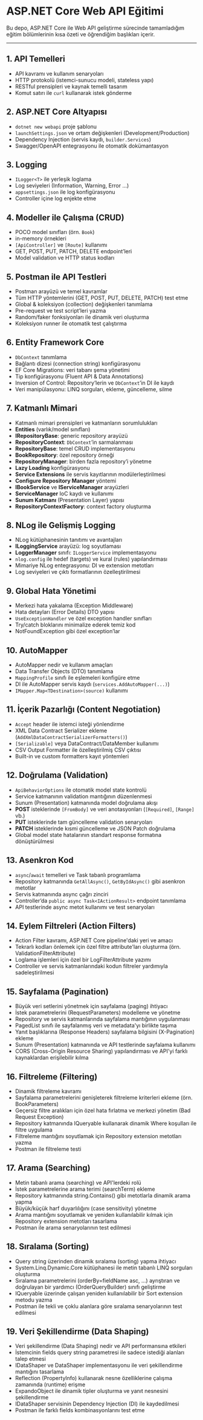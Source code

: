 # ASP.NET Core Web API Eğitimi

Bu depo, ASP.NET Core ile Web API geliştirme sürecinde tamamladığım eğitim bölümlerinin kısa özeti ve öğrendiğim başlıkları içerir.

---

## 1. API Temelleri   
  - API kavramı ve kullanım senaryoları  
  - HTTP protokolü (istemci-sunucu modeli, stateless yapı)  
  - RESTful prensipleri ve kaynak temelli tasarım  
  - Komut satırı ile `curl` kullanarak istek gönderme  

## 2. ASP.NET Core Altyapısı  
  - `dotnet new webapi` proje şablonu  
  - `launchSettings.json` ve ortam değişkenleri (Development/Production)  
  - Dependency Injection (servis kaydı, `builder.Services`)  
  - Swagger/OpenAPI entegrasyonu ile otomatik dokümantasyon  

## 3. Logging   
  - `ILogger<T>` ile yerleşik loglama  
  - Log seviyeleri (Information, Warning, Error …)  
  - `appsettings.json` ile log konfigürasyonu  
  - Controller içine log enjekte etme  

## 4. Modeller ile Çalışma (CRUD)    
  - POCO model sınıfları (örn. `Book`)  
  - in-memory örnekleri  
  - `[ApiController]` ve `[Route]` kullanımı  
  - GET, POST, PUT, PATCH, DELETE endpoint’leri  
  - Model validation ve HTTP status kodları  

## 5. Postman ile API Testleri   
  - Postman arayüzü ve temel kavramlar  
  - Tüm HTTP yöntemlerini (GET, POST, PUT, DELETE, PATCH) test etme  
  - Global & koleksiyon (collection) değişkenleri tanımlama  
  - Pre-request ve test script’leri yazma  
  - Random/faker fonksiyonları ile dinamik veri oluşturma  
  - Koleksiyon runner ile otomatik test çalıştırma

## 6. Entity Framework Core
  - `DbContext` tanımlama  
  - Bağlantı dizesi (connection string) konfigürasyonu  
  - EF Core Migrations: veri tabanı şema yönetimi  
  - Tip konfigürasyonu (Fluent API & Data Annotations)  
  - Inversion of Control: Repository’lerin ve `DbContext`’in DI ile kaydı  
  - Veri manipülasyonu: LINQ sorguları, ekleme, güncelleme, silme  

## 7. Katmanlı Mimari  
  - Katmanlı mimari prensipleri ve katmanların sorumlulukları  
  - **Entities** (varlık/model sınıfları)  
  - **IRepositoryBase**: generic repository arayüzü  
  - **RepositoryContext**: `DbContext`’in sarmalanması  
  - **RepositoryBase**: temel CRUD implementasyonu  
  - **BookRepository**: özel repository örneği  
  - **RepositoryManager**: birden fazla repository’i yönetme  
  - **Lazy Loading** konfigürasyonu  
  - **Service Extensions** ile servis kayıtlarının modülerleştirilmesi  
  - **Configure Repository Manager** yöntemi  
  - **IBookService** ve **IServiceManager** arayüzleri  
  - **ServiceManager** IoC kaydı ve kullanımı  
  - **Sunum Katmanı** (Presentation Layer) yapısı  
  - **RepositoryContextFactory**: context factory oluşturma    

## 8. NLog ile Gelişmiş Logging  
  - NLog kütüphanesinin tanıtımı ve avantajları  
  - **ILoggingService** arayüzü: log soyutlaması  
  - **LoggerManager** sınıfı: `ILoggerService` implementasyonu  
  - `nlog.config` ile hedef (targets) ve kural (rules) yapılandırması  
  - Mimariye NLog entegrasyonu: DI ve extension metotları  
  - Log seviyeleri ve çıktı formatlarının özelleştirilmesi

## 9. Global Hata Yönetimi  
  - Merkezi hata yakalama (Exception Middleware)  
  - Hata detayları (Error Details) DTO yapısı  
  - `UseExceptionHandler` ve özel exception handler sınıfları  
  - Try/catch bloklarını minimalize ederek temiz kod  
  - NotFoundException gibi özel exception’lar  

## 10. AutoMapper  
  - AutoMapper nedir ve kullanım amaçları  
  - Data Transfer Objects (DTO) tanımlama  
  - `MappingProfile` sınıfı ile eşlemeleri konfigüre etme  
  - DI ile AutoMapper servis kaydı (`services.AddAutoMapper(...)`)  
  - `IMapper.Map<TDestination>(source)` kullanımı  

## 11. İçerik Pazarlığı (Content Negotiation)  
  - `Accept` header ile istemci isteği yönlendirme  
  - XML Data Contract Serializer ekleme (`AddXmlDataContractSerializerFormatters()`)  
  - `[Serializable]` veya DataContract/DataMember kullanımı  
  - CSV Output Formatter ile özelleştirilmiş CSV çıktısı  
  - Built-in ve custom formatters kayıt yöntemleri  

## 12. Doğrulama (Validation)  
  - `ApiBehaviorOptions` ile otomatik model state kontrolü  
  - Service katmanının validation mantığının düzenlenmesi  
  - Sunum (Presentation) katmanında model doğrulama akışı  
  - **POST** isteklerinde `[FromBody]` ve veri anotasyonları (`[Required]`, `[Range]` vb.)  
  - **PUT** isteklerinde tam güncelleme validation senaryoları  
  - **PATCH** isteklerinde kısmi güncelleme ve JSON Patch doğrulama  
  - Global model state hatalarının standart response formatına dönüştürülmesi

## 13. Asenkron Kod  
  - `async`/`await` temelleri ve Task tabanlı programlama  
  - Repository katmanında `GetAllAsync()`, `GetByIdAsync()` gibi asenkron metotlar  
  - Servis katmanında async çağrı zinciri  
  - Controller’da `public async Task<IActionResult>` endpoint tanımlama  
  - API testlerinde async metot kullanımı ve test senaryoları  

## 14. Eylem Filtreleri (Action Filters)
  - Action Filter kavramı, ASP.NET Core pipeline'daki yeri ve amacı
  - Tekrarlı kodları önlemek için özel filtre attribute'ları oluşturma (örn. ValidationFilterAttribute)
  - Loglama işlemleri için özel bir LogFilterAttribute yazımı
  - Controller ve servis katmanlarındaki kodun filtreler yardımıyla sadeleştirilmesi  

## 15. Sayfalama (Pagination)
  - Büyük veri setlerini yönetmek için sayfalama (paging) ihtiyacı
  - İstek parametrelerini (RequestParameters) modelleme ve yönetme
  - Repository ve servis katmanlarında sayfalama mantığının uygulanması
  - PagedList<T> sınıfı ile sayfalanmış veri ve metadata'yı birlikte taşıma
  - Yanıt başlıklarına (Response Headers) sayfalama bilgisini (X-Pagination) ekleme
  - Sunum (Presentation) katmanında ve API testlerinde sayfalama kullanımı
  - CORS (Cross-Origin Resource Sharing) yapılandırması ve API'yi farklı kaynaklardan erişilebilir kılma

## 16. Filtreleme (Filtering)
  - Dinamik filtreleme kavramı
  - Sayfalama parametrelerini genişleterek filtreleme kriterleri ekleme (örn. BookParameters)
  - Geçersiz filtre aralıkları için özel hata fırlatma ve merkezi yönetim (Bad Request Exception)
  - Repository katmanında IQueryable kullanarak dinamik Where koşulları ile filtre uygulama
  - Filtreleme mantığını soyutlamak için Repository extension metotları yazma
  - Postman ile filtreleme testi

## 17. Arama (Searching)
  - Metin tabanlı arama (searching) ve API'lerdeki rolü
  - İstek parametrelerine arama terimi (searchTerm) ekleme
  - Repository katmanında string.Contains() gibi metotlarla dinamik arama yapma
  - Büyük/küçük harf duyarlılığını (case sensitivity) yönetme
  - Arama mantığını soyutlamak ve yeniden kullanılabilir kılmak için Repository extension metotları tasarlama
  - Postman ile arama senaryolarının test edilmesi

## 18. Sıralama (Sorting)
  - Query string üzerinden dinamik sıralama (sorting) yapma ihtiyacı
  - System.Linq.Dynamic.Core kütüphanesi ile metin tabanlı LINQ sorguları oluşturma
  - Sıralama parametrelerini (orderBy=fieldName asc, ...) ayrıştıran ve doğrulayan bir yardımcı (OrderQueryBuilder) sınıfı geliştirme
  - IQueryable<T> üzerinde çalışan yeniden kullanılabilir bir Sort extension metodu yazma
  - Postman ile tekli ve çoklu alanlara göre sıralama senaryolarının test edilmesi

## 19. Veri Şekillendirme (Data Shaping)
  - Veri şekillendirme (Data Shaping) nedir ve API performansına etkileri
  - İstemcinin fields query string parametresi ile sadece istediği alanları talep etmesi
  - IDataShaper<T> ve DataShaper<T> implementasyonu ile veri şekillendirme mantığını tasarlama
  - Reflection (PropertyInfo) kullanarak nesne özelliklerine çalışma zamanında (runtime) erişme
  - ExpandoObject ile dinamik tipler oluşturma ve yanıt nesnesini şekillendirme
  - IDataShaper servisinin Dependency Injection (DI) ile kaydedilmesi
  - Postman ile farklı fields kombinasyonlarını test etme

	

